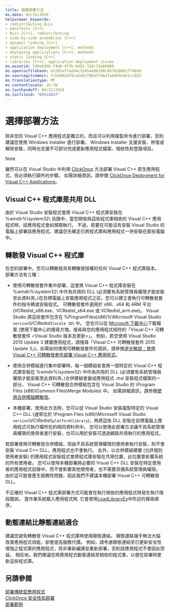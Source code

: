```yaml
---
title: 選擇部署方法
ms.date: 03/14/2019
helpviewer_keywords:
- redistributing DLLs
- manifests [C++]
- DLLs [C++], redistributing
- side-by-side assemblies [C++]
- dynamic linking [C++]
- application deployment [C++], methods
- deploying applications [C++], methods
- static linking [C++]
- libraries [C++], application deployment issues
ms.assetid: fd8eb956-f4a0-4ffb-b401-328c73e66986
ms.openlocfilehash: e2281effaa94c32454e88100c8b7020961f748d9
ms.sourcegitcommit: fcb48824f9ca24b1f8bd37d647a4d592de1cc925
ms.translationtype: MT
ms.contentlocale: zh-TW
ms.lasthandoff: 08/15/2019
ms.locfileid: "69514837"
---
```

# <a name="choosing-a-deployment-method"></a>選擇部署方法

除非您的 Visual C++ 應用程式是獨立的，而且可以利用複製命令進行部署，否則建議您使用 Windows Installer 進行部署。 Windows Installer 支援安裝、修復或解除安裝，同時也支援不可部分完成更新應用程式檔案、相依性和登錄項目。

> [!NOTE]
>  雖然可以在 Visual Studio 中利用 [ClickOnce](/visualstudio/deployment/clickonce-security-and-deployment) 方法部署 Visual C++ 原生應用程式，但必須執行額外的步驟。 如需詳細資訊，請參閱 [ClickOnce Deployment for Visual C++ Applications](clickonce-deployment-for-visual-cpp-applications.md)。

## <a name="visual-c-libraries-are-shared-dlls"></a>Visual C++ 程式庫是共用 DLL

由於 Visual Studio 安裝程式會將 Visual C++ 程式庫安裝在 %windir%\system32\ 目錄中，當您開發與這些程式庫相依的 Visual C++ 應用程式時，該應用程式會如預期執行。 不過，若要在可能沒有安裝 Visual Studio 的電腦上部署該應用程式，建議您先確定已將程式庫和應用程式一併安裝在那些電腦中。

## <a name="redistributing-visual-c-libraries"></a>轉散發 Visual C++ 程式庫

在您的部署中，您可以轉散發具有轉散發授權的任何 Visual C++ 程式庫版本。 部署方法有三種：

- 使用可轉散發套件集中部署，這會將 Visual C++ 程式庫安裝在 %windir%\system32\\ 中作為共用的 DLL (必須要有系統管理員權限才能安裝至此資料夾。)在目標電腦上安裝應用程式之前，您可以建立會執行可轉散發套件的指令碼或安裝程式。 可轉散發套件適用於 x86、x64 和 ARM 平台 (VCRedist_x86.exe、VCRedist_x64.exe 或 VCRedist_arm.exe)。 Visual Studio 將這些套件包含在 %ProgramFiles(x86)%\Microsoft Visual Studio `version`\VC\Redist\\`locale ID`\\ 中。 您也可以從 [Microsoft 下載中心](https://www.microsoft.com/download)下載檔案 (使用下載中心的搜尋方塊，搜尋與您的應用程式相符的「Visual C++ 可轉散發套件 <Visual Studio 版本及更新>」。 例如，若您使用 Visual Studio 2015 Update 3 建置應用程式，請搜尋「Visual C++ 可轉散發套件 2015 Update 3」)。如需如何使用可轉散發套件的資訊，請參閱[逐步解說：使用 Visual C++ 可轉散發套件部署 Visual C++ 應用程式](deploying-visual-cpp-application-by-using-the-vcpp-redistributable-package.md)。

- 使用合併模組進行集中部署時，每一個模組各會將一個特定的 Visual C++ 程式庫安裝在 %windir%\system32\\ 中作為共用的 DLL (必須要有系統管理員權限才能安裝至此資料夾。)合併模組會變成應用程式 .msi 安裝程式檔案的一部分。 Visual C++ 可轉散發合併模組包含在 Visual Studio 的 \Program Files (x86)\Common Files\Merge Modules\\ 中。 如需詳細資訊，請參閱[使用合併模組轉散發](redistributing-components-by-using-merge-modules.md)。

- 本機部署，使用此方法時，您可以從 Visual Studio 安裝複製特定的 Visual C++ DLL (通常位於 \Program Files (x86)\Microsoft Visual Studio `version`\VC\Redist\\`platform`\\`library`\)，再將這些 DLL 安裝在目標電腦上應用程式可執行檔所在的相同資料夾中。 您可以使用此部署方法讓不具系統管理員權限的使用者進行安裝，也可以用於安裝可透過網路共用執行的應用程式。

若部署使用可轉散發合併模組，但由不具系統管理權限的使用者執行安裝，則不會安裝 Visual C++ DLL，應用程式也不會執行。 此外，以合併模組建置 (允許個別使用者安裝) 的應用程式安裝程式會將程式庫安裝在共用位置，此位置會影響系統的所有使用者。 您可以使用本機部署將必要的 Visual C++ DLL 安裝在特定使用者的應用程式目錄中，而不會影響其他使用者，也不需要具備系統管理員權限。 由於這可能會產生服務性問題，因此我們不建議本機部署 Visual C++ 可轉散發 DLL。

不正確的 Visual C++ 程式庫部署方式可能會在執行相依的應用程式時發生執行階段錯誤。 當作業系統載入應用程式時, 它會使用[LoadLibraryEx](/windows/win32/api/libloaderapi/nf-libloaderapi-loadlibraryexw)中所述的搜尋順序。

## <a name="dynamic-linking-is-better-than-static-linking"></a>動態連結比靜態連結適合

建議您避免轉散發 Visual C++ 程式庫時使用靜態連結。 靜態連結幾乎無法大幅改善應用程式效能，卻會提高服務代價。 例如，請考慮靜態連結至已更新安全性增強之程式庫的應用程式，除非重新編譯並重新部署，否則該應用程式不會因此受益。 相反地，我們建議您將應用程式動態連結至相依的程式庫，以便在部署時更新這些程式庫。

## <a name="see-also"></a>另請參閱

[部署傳統型應用程式](deploying-native-desktop-applications-visual-cpp.md)<br>
[ClickOnce 安全性和部署](/visualstudio/deployment/clickonce-security-and-deployment)<br>
[部署範例](deployment-examples.md)
